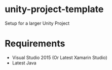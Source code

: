 # unity-project-template
Setup for a larger Unity Project

# Requirements
* Visual Studio 2015 (Or Latest Xamarin Studio)
* Latest Java

